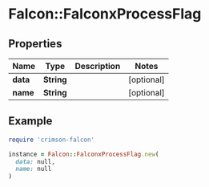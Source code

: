 # Falcon::FalconxProcessFlag

## Properties

| Name | Type | Description | Notes |
| ---- | ---- | ----------- | ----- |
| **data** | **String** |  | [optional] |
| **name** | **String** |  | [optional] |

## Example

```ruby
require 'crimson-falcon'

instance = Falcon::FalconxProcessFlag.new(
  data: null,
  name: null
)
```

